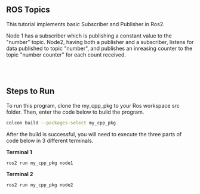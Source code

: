 ## ROS Topics
This tutorial implements basic Subscriber and Publisher in Ros2.

 Node 1 has a subscriber which is publishing a
 constant value to the "number" topic.
Node2, having both a publisher and a subscriber, listens for data published to topic "number", and publishes an inreasing counter to the topic "number counter" for each count received. 

<br> </br>
## Steps to Run 
To run this program, clone the my_cpp_pkg to your Ros workspace src folder. Then, enter the code below to build the program. 

```bash
colcon build --packages-select my_cpp_pkg 
```

After the build is successful, you will need to execute the three parts of code below in 3 different terminals.

**Terminal 1**
```bash
ros2 run my_cpp_pkg node1
```

**Terminal 2**
```bash
ros2 run my_cpp_pkg node2
```